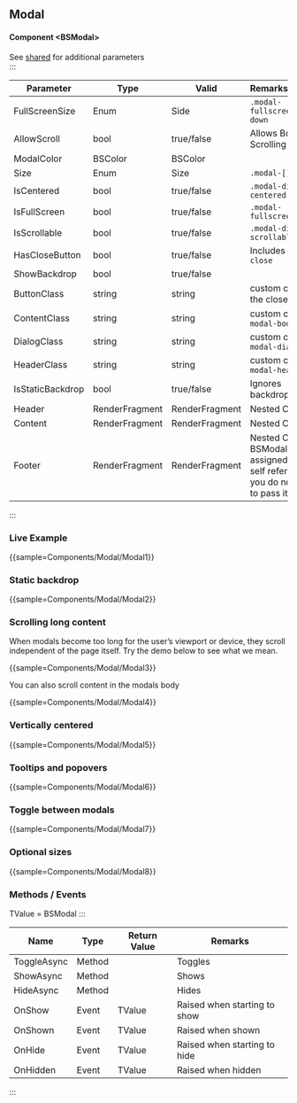 ﻿## Modal
#### Component \<BSModal\>
See [shared](layout/shared) for additional parameters    
:::

| Parameter        | Type                    | Valid          | Remarks/Output                                                                     | 
|------------------|-------------------------|----------------|------------------------------------------------------------------------------------|
| FullScreenSize   | Enum                    | Side           | `.modal-fullscreen-[]-down`                                                        | {.table-striped}
| AllowScroll      | bool                    | true/false     | Allows Body Scrolling                                                              | 
| ModalColor       | BSColor                 | BSColor        |                                                                                    |
| Size             | Enum                    | Size           | `.modal-[]`                                                                        |
| IsCentered       | bool                    | true/false     | `.modal-dialog-centered`                                                           |
| IsFullScreen     | bool                    | true/false     | `.modal-fullscreen`                                                                |
| IsScrollable     | bool                    | true/false     | `.modal-dialog-scrollable`                                                         |
| HasCloseButton   | bool                    | true/false     | Includes `.btn-close`                                                              |
| ShowBackdrop     | bool                    | true/false     |                                                                                    |
| ButtonClass      | string                  | string         | custom class for the close button                                                  |
| ContentClass     | string                  | string         | custom class for `modal-body`                                                      |
| DialogClass      | string                  | string         | custom class for `modal-dialog`                                                    |
| HeaderClass      | string                  | string         | custom class for `modal-header`                                                    |
| IsStaticBackdrop | bool                    | true/false     | Ignores backdrop clicks                                                            |
| Header           | RenderFragment          | RenderFragment | Nested Content                                                                     |
| Content          | RenderFragment          | RenderFragment | Nested Content                                                                     |
| Footer           | RenderFragment<BSModal> | RenderFragment | Nested Content BSModal is assigned by a self reference you do not need to pass it. |

:::

### Live Example

{{sample=Components/Modal/Modal1}}

### Static backdrop

{{sample=Components/Modal/Modal2}}

### Scrolling long content
When modals become too long for the user’s viewport or device, they scroll independent of the page itself. Try the demo below to see what we mean.

{{sample=Components/Modal/Modal3}}

You can also scroll content in the modals body

{{sample=Components/Modal/Modal4}}

### Vertically centered

{{sample=Components/Modal/Modal5}}

### Tooltips and popovers

{{sample=Components/Modal/Modal6}}

### Toggle between modals

{{sample=Components/Modal/Modal7}}

### Optional sizes

{{sample=Components/Modal/Modal8}}

### Methods / Events
TValue = BSModal
:::

| Name        | Type   | Return Value | Remarks                      |
|-------------|--------|--------------|------------------------------|
| ToggleAsync | Method |              | Toggles                      |
| ShowAsync   | Method |              | Shows                        |
| HideAsync   | Method |              | Hides                        |
| OnShow      | Event  | TValue       | Raised when starting to show |
| OnShown     | Event  | TValue       | Raised when shown            |
| OnHide      | Event  | TValue       | Raised when starting to hide |
| OnHidden    | Event  | TValue       | Raised when hidden           |
:::